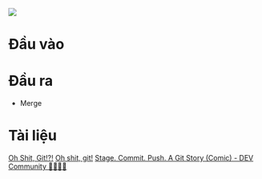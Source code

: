 ![](https://imgs.xkcd.com/comics/git_commit_2x.png) 
# Đầu vào
# Đầu ra

- Merge
# Tài liệu
[Oh Shit, Git!?!](https://ohshitgit.com/)
[Oh shit, git!](https://wizardzines.com/zines/oh-shit-git/)
[Stage. Commit. Push. A Git Story (Comic) - DEV Community 👩‍💻👨‍💻](https://dev.to/erikaheidi/stage-commit-push-a-git-story-comic-a37)